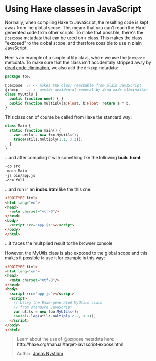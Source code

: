 [tags]: / "javascript,dead-code-elimination,libraries"

# Using Haxe classes in JavaScript

Normally, when compiling Haxe to JavaScript, the resulting code is kept away from the global scope. This means that you can't reach the Haxe generated code from other scripts. 
To make that possible, there's the `@:expose` metadata that can be used on a class. This makes the class "exposed" to the global scope, and therefore possible to use in plain JavaScript.

Here's an example of a simple utility class, where we use the `@:expose` metadata. To make sure that the class isn't accidentally stripped away by [dead code elimination](http://haxe.org/manual/cr-dce.html), we also add the `@:keep` metadata:
	
```haxe
package foo;

@:expose  // <- makes the class reachable from plain JavaScript
@:keep    // <- avoids accidental removal by dead code elimination
class MyUtils {
  public function new() { }	
  public function multiply(a:Float, b:Float) return a * b;
}
```

This class can of course be called from Haxe the standard way:
```haxe
class Main {
  static function main() {
    var utils = new foo.MyUtils();
    trace(utils.multiply(1.1, 3.3));		
  }	
}	
```
...and after compiling it with something like the following **build.hxml**:
```haxe
-cp src
-main Main
-js bin/app.js
-dce full
```
...and run in an **index.html** like the this one:

```html
<!DOCTYPE html>
<html lang="en">
<head>
  <meta charset="utf-8"/>
</head>
<body>
  <script src="app.js"></script>
</body>
</html>
```
...it traces the multiplied result to the browser console.

However, the MyUtils class is also exposed to the global scope and this makes it possible to use it for example in this way:
```html
<!DOCTYPE html>
<html lang="en">
<head>
  <meta charset="utf-8"/>
</head>
<body>
  <script src="app.js"></script>
  <script>		
    // Using the Haxe-generated MyUtils class
    // from standard JavaScript
    var utils = new foo.MyUtils();
    console.log(utils.multiply(2.2, 3.3));			
  </script>
</body>
</html>
```


> Learn about the use of @:expose metadata here: <http://haxe.org/manual/target-javascript-expose.html>
> 
> Author: [Jonas Nyström](https://github.com/cambiata)



